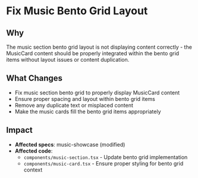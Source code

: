 # Fix Music Bento Grid Layout

## Why
The music section bento grid layout is not displaying content correctly - the MusicCard content should be properly integrated within the bento grid items without layout issues or content duplication.

## What Changes
- Fix music section bento grid to properly display MusicCard content
- Ensure proper spacing and layout within bento grid items
- Remove any duplicate text or misplaced content
- Make the music cards fill the bento grid items appropriately

## Impact
- **Affected specs**: music-showcase (modified)
- **Affected code**:
  - `components/music-section.tsx` - Update bento grid implementation
  - `components/music-card.tsx` - Ensure proper styling for bento grid context
